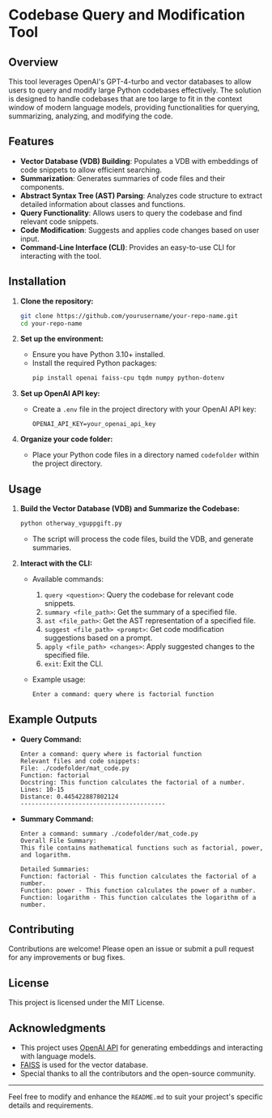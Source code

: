 # Codebase Query and Modification Tool

## Overview

This tool leverages OpenAI's GPT-4-turbo and vector databases to allow users to query and modify large Python codebases effectively. The solution is designed to handle codebases that are too large to fit in the context window of modern language models, providing functionalities for querying, summarizing, analyzing, and modifying the code.

## Features

- **Vector Database (VDB) Building**: Populates a VDB with embeddings of code snippets to allow efficient searching.
- **Summarization**: Generates summaries of code files and their components.
- **Abstract Syntax Tree (AST) Parsing**: Analyzes code structure to extract detailed information about classes and functions.
- **Query Functionality**: Allows users to query the codebase and find relevant code snippets.
- **Code Modification**: Suggests and applies code changes based on user input.
- **Command-Line Interface (CLI)**: Provides an easy-to-use CLI for interacting with the tool.

## Installation

1. **Clone the repository:**
    ```sh
    git clone https://github.com/yourusername/your-repo-name.git
    cd your-repo-name
    ```

2. **Set up the environment:**
    - Ensure you have Python 3.10+ installed.
    - Install the required Python packages:
        ```sh
        pip install openai faiss-cpu tqdm numpy python-dotenv
        ```

3. **Set up OpenAI API key:**
    - Create a `.env` file in the project directory with your OpenAI API key:
        ```
        OPENAI_API_KEY=your_openai_api_key
        ```

4. **Organize your code folder:**
    - Place your Python code files in a directory named `codefolder` within the project directory.

## Usage

1. **Build the Vector Database (VDB) and Summarize the Codebase:**
    ```sh
    python otherway_vguppgift.py
    ```
    - The script will process the code files, build the VDB, and generate summaries.

2. **Interact with the CLI:**
    - Available commands:
        1. `query <question>`: Query the codebase for relevant code snippets.
        2. `summary <file_path>`: Get the summary of a specified file.
        3. `ast <file_path>`: Get the AST representation of a specified file.
        4. `suggest <file_path> <prompt>`: Get code modification suggestions based on a prompt.
        5. `apply <file_path> <changes>`: Apply suggested changes to the specified file.
        6. `exit`: Exit the CLI.

    - Example usage:
        ```sh
        Enter a command: query where is factorial function
        ```

## Example Outputs

- **Query Command:**
    ```
    Enter a command: query where is factorial function
    Relevant files and code snippets:
    File: ./codefolder/mat_code.py
    Function: factorial
    Docstring: This function calculates the factorial of a number.
    Lines: 10-15
    Distance: 0.445422887802124
    ----------------------------------------
    ```

- **Summary Command:**
    ```
    Enter a command: summary ./codefolder/mat_code.py
    Overall File Summary:
    This file contains mathematical functions such as factorial, power, and logarithm.

    Detailed Summaries:
    Function: factorial - This function calculates the factorial of a number.
    Function: power - This function calculates the power of a number.
    Function: logarithm - This function calculates the logarithm of a number.
    ```

## Contributing

Contributions are welcome! Please open an issue or submit a pull request for any improvements or bug fixes.

## License

This project is licensed under the MIT License.

## Acknowledgments

- This project uses [OpenAI API](https://platform.openai.com/docs/guides/embeddings) for generating embeddings and interacting with language models.
- [FAISS](https://github.com/facebookresearch/faiss) is used for the vector database.
- Special thanks to all the contributors and the open-source community.

---

Feel free to modify and enhance the `README.md` to suit your project's specific details and requirements.
